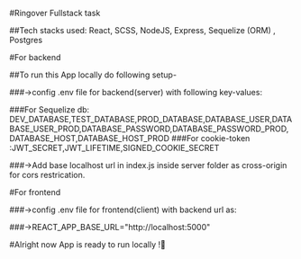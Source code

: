 #Ringover Fullstack task

##Tech stacks used: React, SCSS, NodeJS, Express, Sequelize (ORM) , Postgres

#For backend 

##To run this App locally do following setup-

###->config .env file for backend(server) with following key-values:

###For Sequelize db: DEV_DATABASE,TEST_DATABASE,PROD_DATABASE,DATABASE_USER,DATABASE_USER_PROD,DATABASE_PASSWORD,DATABASE_PASSWORD_PROD,DATABASE_HOST,DATABASE_HOST_PROD
###For cookie-token :JWT_SECRET,JWT_LIFETIME,SIGNED_COOKIE_SECRET

###->Add base localhost url in index.js inside server folder as cross-origin for cors restrication.

#For frontend 

###->config .env file for frontend(client) with backend url as:

###->REACT_APP_BASE_URL="http://localhost:5000"

#Alright now App is ready to run locally !🚀

